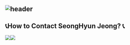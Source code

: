 <div align="left">
  
![header](https://capsule-render.vercel.app/api?type=waving&color=7F7FD5&text=Welcome%20to%20SeongHyun's%20GitHub%20👋&animation=twinkling&fontSize=35&fontAlignY=40&fontAlign=70&height=250)
---

 
## 📞How to Contact SeongHyun Jeong? 📞
<div style="display:flex; flex-direction:row;">
    <a href="https://www.instagram.com/sean5030/">
        <img src="https://img.shields.io/badge/Instagram-E4405F?style=for-the-badge&logo=Instagram&logoColor=white"> 
    </a>
    <a href="mailto:sean3080211@gmail.com">
        <img src="https://img.shields.io/badge/Gmail-EA4335?style=for-the-badge&logo=Gmail&logoColor=white"> 
    </a>
</div><br>

</div><br>
</div>
